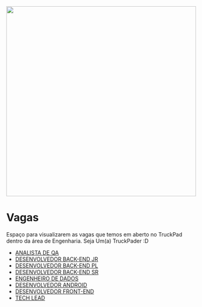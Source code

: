 <img width='500px' src='https://pbs.twimg.com/profile_images/926748939398684679/l2Td84Bt.jpg'>


# Vagas

Espaço para visualizarem as vagas que temos em aberto no TruckPad dentro da área de Engenharia. Seja Um(a) TruckPader :D

- <a target="_blank" href='https://jobs.kenoby.com/truckpad/job/analista-de-qa/5d1a6c68a7ff664dd6740954'>ANALISTA DE QA</a>
- <a target="_blank" href='https://jobs.kenoby.com/truckpad/job/desenvolvedor-back-end-junior/5cf83aea5523e97b5321437e'>DESENVOLVEDOR BACK-END JR</a>
- <a target="_blank" href='https://jobs.kenoby.com/truckpad/job/desenvolvedor-back-end-pleno/5d19fa288d0371058db685a3'>DESENVOLVEDOR BACK-END PL</a>
- <a target="_blank" href='https://jobs.kenoby.com/truckpad/job/desenvolvedor-back-end-senior/5d19fa088d0371058db684d2'>DESENVOLVEDOR BACK-END SR</a>
- <a target="_blank" href='https://jobs.kenoby.com/truckpad/job/engenheiro-de-dados-senior/5d1a6ba38d0371058dc08059'>ENGENHEIRO DE DADOS</a>
- <a target="_blank" href='https://jobs.kenoby.com/truckpad/job/desenvolvedor-android-senior/5d10c8eb30b0d71b73ca0848'> DESENVOLVEDOR ANDROID</a>
- <a target="_blank" href='https://jobs.kenoby.com/truckpad/job/desenvolvedor-front-end/5d1a6c276a909c5317312237'>DESENVOLVEDOR FRONT-END</a>
- <a target="_blank" href='https://jobs.kenoby.com/truckpad/job/tech-lead/5cc860ad91303424483644c4'>TECH LEAD</a>
